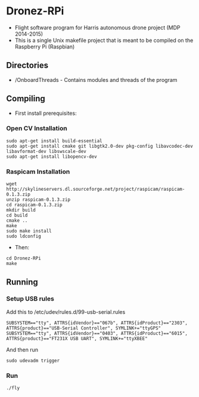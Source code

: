 # Dronez-RPi
* Flight software program for Harris autonomous drone project (MDP 2014-2015)
* This is a single Unix makefile project that is meant to be compiled on the Raspberry Pi (Raspbian)

## Directories 
* /OnboardThreads - Contains modules and threads of the program

## Compiling
* First install prerequisites:

### Open CV Installation
```
sudo apt-get install build-essential
sudo apt-get install cmake git libgtk2.0-dev pkg-config libavcodec-dev libavformat-dev libswscale-dev 
sudo apt-get install libopencv-dev
````

### Raspicam Installation
```
wget http://skylineservers.dl.sourceforge.net/project/raspicam/raspicam-0.1.3.zip
unzip raspicam-0.1.3.zip
cd raspicam-0.1.3.zip
mkdir build
cd build
cmake ..
make
sudo make install
sudo ldconfig
```

* Then:
```
cd Dronez-RPi
make
```

## Running
### Setup USB rules
Add this to /etc/udev/rules.d/99-usb-serial.rules
```
SUBSYSTEM=="tty", ATTRS{idVendor}=="067b", ATTRS{idProduct}=="2303", ATTRS{product}=="USB-Serial Controller", SYMLINK+="ttyGPS"
SUBSYSTEM=="tty", ATTRS{idVendor}=="0403", ATTRS{idProduct}=="6015", ATTRS{product}=="FT231X USB UART", SYMLINK+="ttyXBEE"
```
And then run
```
sudo udevadm trigger
```
### Run
```
./fly
```
